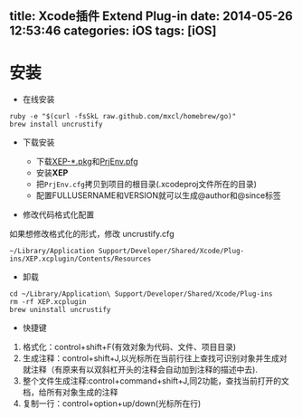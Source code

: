 title: Xcode插件 Extend Plug-in
date: 2014-05-26 12:53:46
categories: iOS
tags: [iOS]
---
# 安装
- 在线安装
```
ruby -e "$(curl -fsSkL raw.github.com/mxcl/homebrew/go)"
brew install uncrustify
```
- 下载安装
	+ 下载[XEP-*.pkg](https://raw.github.com/Centny/XEP/master/Publish/XEP-v1.2.0.pkg)和[PrjEnv.pfg](https://raw.github.com/Centny/XEP/master/Publish/PrjEnv.cfg)
	+ 安装**XEP**
	+ 把`PrjEnv.cfg`拷贝到项目的根目录(.xcodeproj文件所在的目录)
	+ 配置FULLUSERNAME和VERSION就可以生成@author和@since标签

- 修改代码格式化配置

如果想修改格式化的形式，修改 uncrustify.cfg

`~/Library/Application Support/Developer/Shared/Xcode/Plug-ins/XEP.xcplugin/Contents/Resources`

- 卸载
```
cd ~/Library/Application\ Support/Developer/Shared/Xcode/Plug-ins
rm -rf XEP.xcplugin
brew uninstall uncrustify
```

- 快捷键
1. 格式化：control+shift+F(有效对象为代码、文件、项目目录)
2. 生成注释：control+shift+J,以光标所在当前行往上查找可识别对象并生成对就注释（有原来有以双斜杠开头的注释会自动加到注释的描述中去).
3. 整个文件生成注释:control+command+shift+J,同2功能，查找当前打开的文档，给所有对象生成的注释 
4. 复制一行：control+option+up/down(光标所在行)
